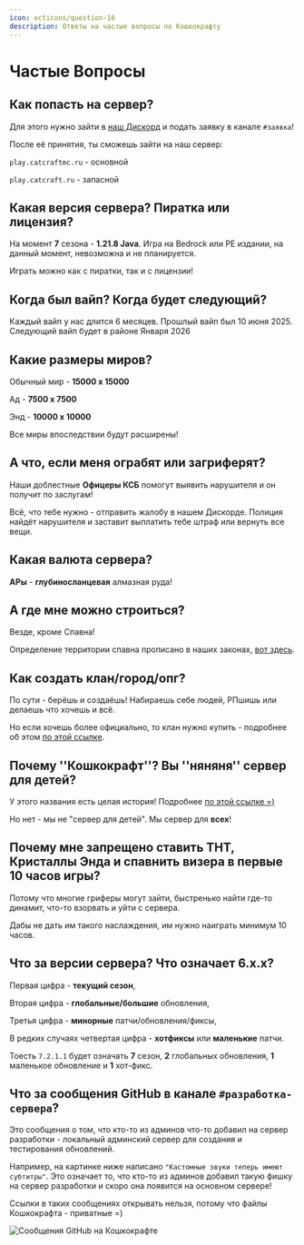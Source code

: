```yaml
---
icon: octicons/question-16
description: Ответы на частые вопросы по Кошкокрафту
---
```


# Частые Вопросы

## Как попасть на сервер?

Для этого нужно зайти в [наш Дискорд](https://discord.gg/6f3FwFRJWC) и подать заявку в канале `#заявка`!

После её принятия, ты сможешь зайти на наш сервер:

`play.catcraftmc.ru` - основной

`play.catcraft.ru` - запасной

## Какая версия сервера? Пиратка или лицензия?

На момент **7** сезона - **1.21.8 Java**. Игра на Bedrock или PE издании, на данный момент, невозможна и не планируется.

Играть можно как с пиратки, так и с лицензии!

## Когда был вайп? Когда будет следующий?

Каждый вайп у нас длится 6 месяцев. Прошлый вайп был <Spoiler>10 июня 2025. Следующий вайп будет в районе Января 2026</Spoiler>

## Какие размеры миров?

Обычный мир - **15000 х 15000**

Ад - **7500 х 7500**

Энд - **10000 х 10000**

Все миры впоследствии будут расширены!

## А что, если меня ограбят или загриферят?

Наши доблестные **Офицеры КСБ** помогут выявить нарушителя и он получит по заслугам!

Всё, что тебе нужно - отправить жалобу в нашем Дискорде. Полиция найдёт нарушителя и заставит выплатить тебе штраф или вернуть все вещи.

## Какая валюта сервера?

**АРы** - **глубиносланцевая** алмазная руда!

## А где мне можно строиться?

Везде, кроме Спавна!

Определение территории спавна прописано в наших законах, [вот здесь](rules/laws.md).

## Как создать клан/город/опг?

По сути - берёшь и создаёшь! Набираешь себе людей, РПшишь или делаешь что хочешь и всё.

Но если хочешь более официально, то клан нужно купить - подробнее об этом [по этой ссылке](../gameplay/unique/clans.md).

## Почему ''Кошкокрафт''? Вы ''няняня'' сервер для детей?

У этого названия есть целая история! Подробнее [по этой ссылке =)](/history/1season/1season.md)

Но нет - мы не "сервер для детей". Мы сервер для **всех**!

## Почему мне запрещено ставить ТНТ, Кристаллы Энда и спавнить визера в первые 10 часов игры?

Потому что многие гриферы могут зайти, быстренько найти где-то динамит, что-то взорвать и уйти с сервера.

Дабы не дать им такого наслаждения, им нужно наиграть минимум 10 часов.

## Что за версии сервера? Что означает 6.x.x?

Первая цифра - **текущий сезон**,

Вторая цифра - **глобальные/большие** обновления,

Третья цифра - **минорные** патчи/обновления/фиксы,

В редких случаях четвертая цифра - **хотфиксы** или **маленькие** патчи.

Тоесть `7.2.1.1` будет означать **7** сезон, **2** глобальных обновления, **1** маленькое обновление и **1** хот-фикс.

## Что за сообщения GitHub в канале `#разработка-сервера`?

Это сообщения о том, что кто-то из админов что-то добавил на сервер разработки - локальный админский сервер для создания и тестирования обновлений.

Например, на картинке ниже написано `"Кастомные звуки теперь имеют субтитры"`. Это означает то, что кто-то из админов добавил такую фишку на сервер разработки и скоро она появится на основном сервере!

Ссылки в таких сообщениях открывать нельзя, потому что файлы Кошкокрафта - приватные =)

![Сообщения GitHub на Кошкокрафте](/assets/info/faq/github_catcraft.png)